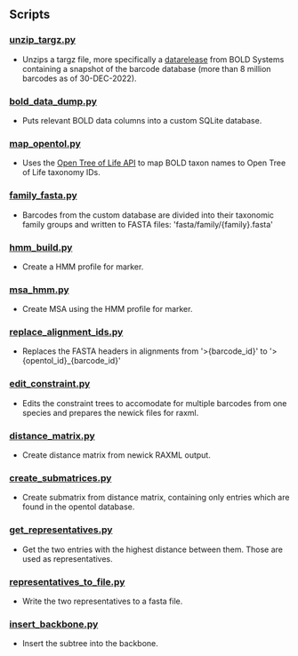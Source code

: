 ## Scripts
### [unzip_targz.py](scripts/unzip_targz.py)
- Unzips a targz file, more specifically a [datarelease](https://www.boldsystems.org/index.php/datapackage?id=BOLD_Public.30-Dec-2022) from BOLD Systems containing a snapshot of the barcode database (more than 8 million barcodes as of 30-DEC-2022).

### [bold_data_dump.py](scripts/bold_data_dump.py) 
- Puts relevant BOLD data columns into a custom SQLite database.

### [map_opentol.py](scripts/map_opentol.py)
- Uses the [Open Tree of Life API](https://github.com/OpenTreeOfLife/germinator/wiki/TNRS-API-v3#match_names) to map BOLD taxon names to Open Tree of Life taxonomy IDs. 

### [family_fasta.py](scripts/family_fasta.py)
- Barcodes from the custom database are divided into their taxonomic family groups and written to FASTA files: 'fasta/family/{family}.fasta'

### [hmm_build.py](scripts/hmm_build.py)
- Create a HMM profile for marker.

### [msa_hmm.py](scripts/msa_hmm.py)
- Create MSA using the HMM profile for marker.

### [replace_alignment_ids.py](scripts/replace_alignment_ids.py)
- Replaces the FASTA headers in alignments from '>{barcode_id}' to '>{opentol_id}\_{barcode_id}' 

### [edit_constraint.py](scripts/edit_constraint.py)
- Edits the constraint trees to accomodate for multiple barcodes from one species and prepares the newick files for raxml.

### [distance_matrix.py](scripts/distance_matrix.py)
- Create distance matrix from newick RAXML output.

### [create_submatrices.py](scripts/create_submatrices.py)
- Create submatrix from distance matrix, containing only entries which are found in the opentol database.

### [get_representatives.py](scripts/representatives.py)
- Get the two entries with the highest distance between them. Those are used as representatives.

### [representatives_to_file.py](scripts/representatives_to_file.py)
- Write the two representatives to a fasta file.

### [insert_backbone.py](scripts/insert_backbone.py)
- Insert the subtree into the backbone.


